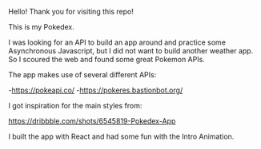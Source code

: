 Hello!  Thank you for visiting this repo!

This is my Pokedex.

I was looking for an API to build an app around and practice some Asynchronous Javascript, but I did not want to build another weather app.  So I scoured the web and found some great Pokemon APIs.

The app makes use of several different APIs:

-https://pokeapi.co/
-https://pokeres.bastionbot.org/

I got inspiration for the main styles from:

https://dribbble.com/shots/6545819-Pokedex-App

I built the app with React and had some fun with the Intro Animation.
